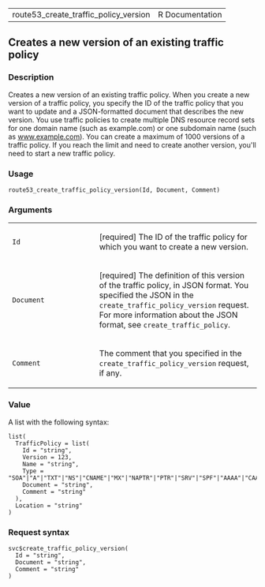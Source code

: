 <table style="width: 100%;">
<tbody>
<tr class="odd">
<td>route53_create_traffic_policy_version</td>
<td style="text-align: right;">R Documentation</td>
</tr>
</tbody>
</table>

## Creates a new version of an existing traffic policy

### Description

Creates a new version of an existing traffic policy. When you create a
new version of a traffic policy, you specify the ID of the traffic
policy that you want to update and a JSON-formatted document that
describes the new version. You use traffic policies to create multiple
DNS resource record sets for one domain name (such as example.com) or
one subdomain name (such as www.example.com). You can create a maximum
of 1000 versions of a traffic policy. If you reach the limit and need to
create another version, you'll need to start a new traffic policy.

### Usage

    route53_create_traffic_policy_version(Id, Document, Comment)

### Arguments

<table>
<colgroup>
<col style="width: 35%" />
<col style="width: 65%" />
</colgroup>
<tbody>
<tr class="odd">
<td><code id="route53_create_traffic_policy_version_:_Id">Id</code></td>
<td><p>[required] The ID of the traffic policy for which you want to
create a new version.</p></td>
</tr>
<tr class="even">
<td><code
id="route53_create_traffic_policy_version_:_Document">Document</code></td>
<td><p>[required] The definition of this version of the traffic policy,
in JSON format. You specified the JSON in the
<code>create_traffic_policy_version</code> request. For more information
about the JSON format, see <code>create_traffic_policy</code>.</p></td>
</tr>
<tr class="odd">
<td><code
id="route53_create_traffic_policy_version_:_Comment">Comment</code></td>
<td><p>The comment that you specified in the
<code>create_traffic_policy_version</code> request, if any.</p></td>
</tr>
</tbody>
</table>

### Value

A list with the following syntax:

    list(
      TrafficPolicy = list(
        Id = "string",
        Version = 123,
        Name = "string",
        Type = "SOA"|"A"|"TXT"|"NS"|"CNAME"|"MX"|"NAPTR"|"PTR"|"SRV"|"SPF"|"AAAA"|"CAA"|"DS",
        Document = "string",
        Comment = "string"
      ),
      Location = "string"
    )

### Request syntax

    svc$create_traffic_policy_version(
      Id = "string",
      Document = "string",
      Comment = "string"
    )
